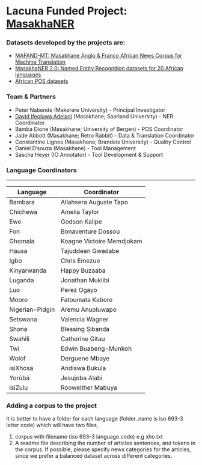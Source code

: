 
# Lacuna Funded Project: [MasakhaNER](https://www.masakhane.io/lacuna-fund/masakhaner-know-our-names)

### Datasets developed by the projects are:
* [MAFAND-MT: Masakhane Anglo & Franco African News Corpus for Machine Translation](https://github.com/masakhane-io/lafand-mt/tree/main/data/text_files)
* [MasakhaNER 2.0: Named Entity Recognition datasets for 20 African languages](https://github.com/masakhane-io/masakhane-ner/tree/main/MasakhaNER2.0/data)
* [African POS datasets](https://github.com/masakhane-io/lacuna_pos_ner/tree/main/data)

### Team & Partners
* Peter Nabende (Makerere University) - Principal Investigator
* [David Ifeoluwa Adelani](https://dadelani.github.io/) (Masakhane; Saarland University) - NER Coordinator
* Bamba Dione (Masakhane; University of Bergen) - POS Coordinator
* Jade Abbott (Masakhane; Retro Rabbit) - Data & Translation Coordinator
* Constantine Lignos (Masakhane; Brandeis University) - Quality Control
* Daniel D’souza (Masakhane) - Tool Management
* Sascha Heyer (IO Annotator) - Tool Development & Support



### Language Coordinators
----------------
| Language | Coordinator |
|----------|-----------------|
| Bambara | Allahsera Auguste Tapo  |
| Chichewa  | Amelia Taylor |
| Ewe  | Godson Kalipe |
| Fon | Bonaventure Dossou |
| Ghomala   |  Koagne Victoire Memdjokam |
| Hausa   | Tajuddeen Gwadabe |
| Igbo | Chris Emezue  |
| Kinyarwanda | Happy Buzaaba  |
| Luganda | Jonathan Mukiibi  |
| Luo | Perez Ogayo |
| Moore | Fatoumata Kabore |
| Nigerian-Pidgin | Aremu Anuoluwapo |
| Setswana | Valencia Wagner |
| Shona | Blessing Sibanda |
| Swahili | Catherine Gitau |
| Twi | Edwin Buabeng-Munkoh |
| Wolof | Derguene Mbaye |
| isiXhosa | Andiswa Bukula |
| Yorùbá | Jesujoba Alabi |
| isiZulu | Rooweither Mabuya |


###  Adding a corpus to the project

It is better to have a folder for each language (folder_name is iso 693-3 letter code) which will have two files,
1) corpus with filename (iso 693-3 language code) e.g xho.txt
2) A readme file describing the number of articles sentences, and tokens in the corpus. If possible, please specify news categories for the articles, since we prefer a balanced dataset across different categories.
